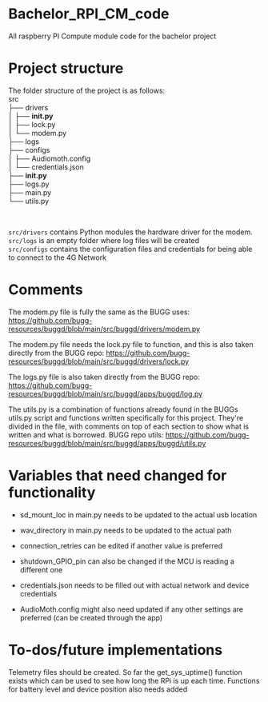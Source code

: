# Bachelor_RPI_CM_code
All raspberry PI Compute module code for the bachelor project

# Project structure
The folder structure of the project is as follows: <br />
src <br />
├── drivers <br />
│   ├── __init.py__ <br />
│   ├── lock.py  <br />
│   └── modem.py  <br />
├── logs  <br />
├── configs  <br />
│   ├── Audiomoth.config <br />
│   └── credentials.json <br />
├── __init.py__ <br />
├── logs.py <br />
├── main.py <br />
└── utils.py <br />

<br />

`src/drivers` contains Python modules the hardware driver for the modem. <br />
`src/logs` is an empty folder where log files will be created <br />
`src/configs` contains the configuration files and credentials for being able to connect to the 4G Network

# Comments
The modem.py file is fully the same as the BUGG uses: https://github.com/bugg-resources/buggd/blob/main/src/buggd/drivers/modem.py

The modem.py file needs the lock.py file to function, and this is also taken directly from the BUGG repo: https://github.com/bugg-resources/buggd/blob/main/src/buggd/drivers/lock.py

The logs.py file is also taken directly from the BUGG repo: https://github.com/bugg-resources/buggd/blob/main/src/buggd/apps/buggd/log.py

The utils.py is a combination of functions already found in the BUGGs utils.py script and functions written specifically for this project. They're divided in the file, with comments on top of each section to show what is written and what is borrowed. 
BUGG repo utils: https://github.com/bugg-resources/buggd/blob/main/src/buggd/apps/buggd/utils.py

# Variables that need changed for functionality
- sd_mount_loc in main.py needs to be updated to the actual usb location
- wav_directory in main.py needs to be updated to the actual path

- connection_retries can be edited if another value is preferred
- shutdown_GPIO_pin can also be changed if the MCU is reading a different one

- credentials.json needs to be filled out with actual network and device credentials
- AudioMoth.config might also need updated if any other settings are preferred (can be created through the app)

# To-dos/future implementations
Telemetry files should be created. So far the get_sys_uptime() function exists which can be used to see how long the RPi is up each time. Functions for battery level and device position also needs added 
